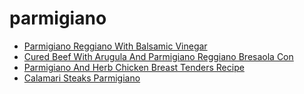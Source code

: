 # parmigiano

 * [Parmigiano Reggiano With Balsamic Vinegar](../index/p/parmigiano-reggiano-with-balsamic-vinegar-15713.json)
 * [Cured Beef With Arugula And Parmigiano Reggiano Bresaola Con ](../index/c/cured-beef-with-arugula-and-parmigiano-reggiano-bresaola-con-.json)
 * [Parmigiano And Herb Chicken Breast Tenders Recipe](../index/p/parmigiano-and-herb-chicken-breast-tenders-recipe.json)
 * [Calamari Steaks Parmigiano](../index/c/calamari-steaks-parmigiano.json)
